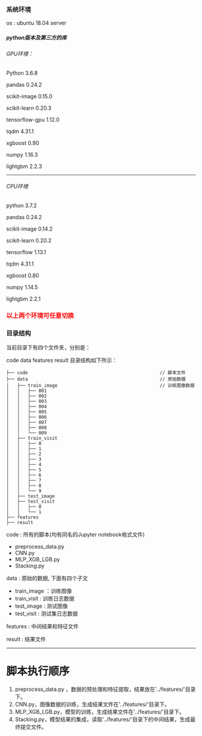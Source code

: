 ### 系统环境

os : ubuntu 18.04  server

##### python版本及第三方的库

###### GPU环境：

Python  3.6.8

pandas  0.24.2

scikit-image  0.15.0

scikit-learn  0.20.3

tensorflow-gpu  1.12.0

tqdm 4.31.1

xgboost  0.90

numpy  1.16.3

lightgbm 2.2.3

------------

###### CPU环境

python  3.7.2

pandas  0.24.2

scikit-image  0.14.2

scikit-learn  0.20.2

tensorflow  1.13.1

tqdm 4.31.1

xgboost  0.80

numpy  1.14.5

lightgbm 2.2.1

### <font color='red'>以上两个环境可任意切换</font>

### 目录结构

当前目录下有四个文件夹，分别是：

code   data   features   result
目录结构如下所示：

    ├── code                                                 // 脚本文件
    ├── data                                                 // 原始数据
    │   ├── train_image                                      // 训练图像数据
    │   │   ├── 001
    │   │   ├── 002
    │   │   ├── 003
    │   │   ├── 004
    │   │   ├── 005
    │   │   ├── 006
    │   │   ├── 007
    │   │   ├── 008
    │   │   └── 009 
    │   ├── train_visit
    │   │   ├── 0
    │   │   ├── 1
    │   │   ├── 2
    │   │   ├── 3
    │   │   ├── 4
    │   │   ├── 5
    │   │   ├── 6
    │   │   ├── 7
    │   │   ├── 8
    │   │   └── 9 
    │   ├── test_image   
    │   ├── test_visit
    │   │   ├── 0
    │   │   └── 1                   
    ├── features                      
    ├── result                       

code : 所有的脚本(均有同名的Jupyter notebook格式文件)

- preprocess_data.py
- CNN.py
- MLP_XGB_LGB.py
- Stacking.py

data : 原始的数据, 下面有四个子文

- train_image ：训练图像
- train_visit      : 训练日志数据
- test_image    : 测试图像
- test_visit        : 测试集日志数据

features : 中间结果和特征文件

result : 结果文件

---

# 脚本执行顺序

1. preprocess_data.py ，数据的预处理和特征提取，结果放在'../features/'目录下。
2. CNN.py，图像数据的训练，生成结果文件在'../features/'目录下。
3. MLP_XGB_LGB.py，模型的训练，生成结果文件在'../features/'目录下。
4. Stacking.py，模型结果的集成，读取'../features/'目录下的中间结果，生成最终提交文件。
